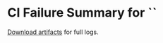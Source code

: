 # CI Failure Summary for ``

[Download artifacts](https://github.com//actions/runs/) for full logs.
